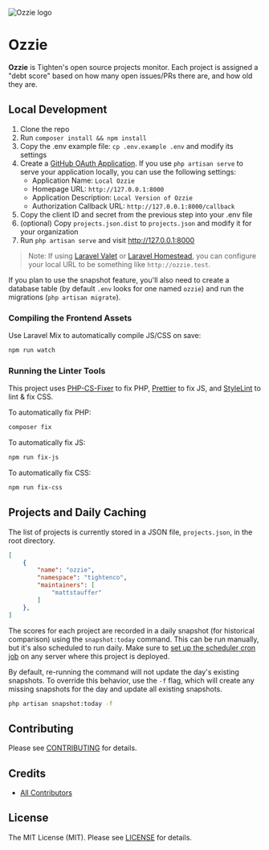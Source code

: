 ![Ozzie logo](https://raw.githubusercontent.com/tighten/ozzie/main/ozzie-banner.png)

# Ozzie

**Ozzie** is Tighten's open source projects monitor. Each project is assigned a "debt score" based on how many open issues/PRs there are, and how old they are.

## Local Development

1. Clone the repo
2. Run `composer install && npm install`
3. Copy the .env example file: `cp .env.example .env` and modify its settings
4. Create a [GitHub OAuth Application](https://github.com/settings/developers). If you use `php artisan serve` to serve your application locally, you can use the following settings:
    - Application Name: `Local Ozzie`
    - Homepage URL: `http://127.0.0.1:8000`
    - Application Description: `Local Version of Ozzie`
    - Authorization Callback URL: `http://127.0.0.1:8000/callback`
5. Copy the client ID and secret from the previous step into your .env file
6. (optional) Copy `projects.json.dist` to `projects.json` and modify it for your organization
7. Run `php artisan serve` and visit http://127.0.0.1:8000

> Note: If using [Laravel Valet](https://laravel.com/docs/master/valet) or [Laravel Homestead](https://laravel.com/docs/master/homestead), you can configure your local URL to be something like `http://ozzie.test`.

If you plan to use the snapshot feature, you'll also need to create a database table (by default `.env` looks for one named `ozzie`) and run the migrations (`php artisan migrate`).

### Compiling the Frontend Assets

Use Laravel Mix to automatically compile JS/CSS on save:

```bash
npm run watch
```

### Running the Linter Tools

This project uses [PHP-CS-Fixer](https://github.com/FriendsOfPHP/PHP-CS-Fixer) to fix PHP, [Prettier](https://prettier.io/) to fix JS, and [StyleLint](https://stylelint.io/) to lint & fix CSS.

To automatically fix PHP:

```bash
composer fix
```

To automatically fix JS:

```bash
npm run fix-js
```

To automatically fix CSS:

```bash
npm run fix-css
```

## Projects and Daily Caching

The list of projects is currently stored in a JSON file, `projects.json`, in the root directory.

```json
[
    {
        "name": "ozzie",
        "namespace": "tightenco",
        "maintainers": [
            "mattstauffer"
        ]
    },
]
```

The scores for each project are recorded in a daily snapshot (for historical comparison) using the `snapshot:today` command. This can be run manually, but it's also scheduled to run daily. Make sure to [set up the scheduler cron job](https://laravel.com/docs/scheduling) on any server where this project is deployed.

By default, re-running the command will not update the day's existing snapshots. To override this behavior, use the `-f` flag, which will create any missing snapshots for the day and update all existing snapshots.

```bash
php artisan snapshot:today -f
```

## Contributing

Please see [CONTRIBUTING](CONTRIBUTING.md) for details.

## Credits

-   [All Contributors](https://github.com/tighten/ozzie/graphs/contributors)

## License

The MIT License (MIT). Please see [LICENSE](LICENSE.md) for details.
